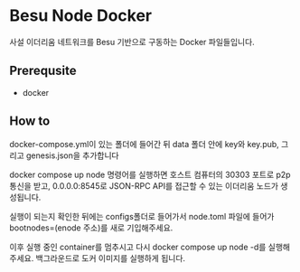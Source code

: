 # Besu Node Docker
사설 이더리움 네트워크를 Besu 기반으로 구동하는 Docker 파일들입니다.

## Prerequsite
- docker

## How to
docker-compose.yml이 있는 폴더에 들어간 뒤
data 폴더 안에 key와 key.pub, 그리고 genesis.json을 추가합니다

docker compose up node 명령어를 실행하면
호스트 컴퓨터의 30303 포트로 p2p 통신을 받고, 0.0.0.0:8545로 JSON-RPC API를 접근할 수 있는 이더리움 노드가 생성됩니다.

실행이 되는지 확인한 뒤에는 configs폴더로 들어가서 node.toml 파일에 들어가
bootnodes=(enode 주소)를 새로 기입해주세요.

이후 실행 중인 container를 멈추시고 다시 docker compose up node -d를 실행해주세요.
백그라운드로 도커 이미지를 실행하게 됩니다.